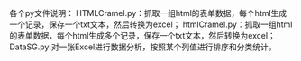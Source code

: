 
 各个py文件说明：
 HTMLCramel.py：抓取一组html的表单数据，每个html生成一个记录，保存一个txt文本，然后转换为excel；
 htmlCramel.py：抓取一组html的表单数据，每个html生成多个记录，保存一个txt文本，然后转换为excel；
 DataSG.py:对一张Excel进行数据分析，按照某个列值进行排序和分类统计。
